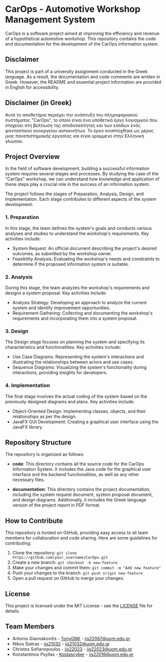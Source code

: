 # CarOps - Automotive Workshop Management System

CarOps is a software project aimed at improving the efficiency and revenue of a hypothetical automotive workshop. This repository contains the code and documentation for the development of the CarOps information system.

## Disclaimer

This project is part of a university assignment conducted in the Greek language. As a result, the documentation and code comments are written in Greek. However, the README and essential project information are provided in English for accessibility.

## Disclaimer (in Greek)

Αυτό το αποθετήριο περιέχει την ανάπτυξη του πληροφοριακού συστήματος "CarOps", το οποίο είναι ένα υποθετικό έργο λογισμικού που στοχεύει στη βελτίωση της αποδοτικότητας και των εσόδων ενός φανταστικού συνεργείου αυτοκινήτων. Το έργο αναπτύχθηκε ως μέρος μιας πανεπιστημιακής εργασίας και είναι γραμμένο στην Ελληνική γλώσσα.

## Project Overview

In the field of software development, building a successful information system requires several stages and processes. By studying the case of the "CarOps" workshop, we can understand how knowledge and application of these steps play a crucial role in the success of an information system.

The project follows the stages of Preparation, Analysis, Design, and Implementation. Each stage contributes to different aspects of the system development:

### 1. Preparation

In this stage, the team defines the system's goals and conducts various analyses and studies to understand the workshop's requirements. Key activities include:

- System Request: An official document describing the project's desired outcomes, as submitted by the workshop owner.
- Feasibility Analysis: Evaluating the workshop's needs and constraints to determine if the proposed information system is suitable.

### 2. Analysis

During this stage, the team analyzes the workshop's requirements and designs a system proposal. Key activities include:

- Analysis Strategy: Developing an approach to analyze the current system and identify improvement opportunities.
- Requirement Gathering: Collecting and documenting the workshop's requirements and incorporating them into a system proposal.

### 3. Design

The Design stage focuses on planning the system and specifying its characteristics and functionalities. Key activities include:

- Use Case Diagrams: Representing the system's interactions and illustrating the relationships between actors and use cases.
- Sequence Diagrams: Visualizing the system's functionality during interactions, providing insights for developers.

### 4. Implementation

The final stage involves the actual coding of the system based on the previously designed diagrams and plans. Key activities include:

- Object-Oriented Design: Implementing classes, objects, and their relationships as per the design.
- JavaFX GUI Development: Creating a graphical user interface using the JavaFX library.

## Repository Structure

The repository is organized as follows:

- **code**: This directory contains all the source code for the CarOps Information System. It includes the Java code for the graphical user interface and the backend functionalities, as well as any other necessary files.

- **documentation**: This directory contains the project documentation, including the system request document, system proposal document, and design diagrams. Additionally, it includes the Greek language version of the project report in PDF format.

## How to Contribute

This repository is hosted on GitHub, providing easy access to all team members for collaboration and code sharing. Here are some guidelines for contributing:

1. Clone the repository: `git clone https://github.com/your_username/CarOps.git`
2. Create a new branch: `git checkout -b new-feature`
3. Make your changes and commit them: `git commit -m "Add new feature"`
4. Push your changes to the branch: `git push origin new-feature`
5. Open a pull request on GitHub to merge your changes.

## License

This project is licensed under the MIT License - see the [LICENSE](LICENSE) file for details.

## Team Members
- Antonis Giannakovitis - [TonyGNK](https://github.com/TonyGnk) - iis22067@uom.edu.gr
- Nikos Siatras - [iis21032](https://github.com/iis21032) - iis21032@uom.edu.gr
- Christos Sofianopoulos - [iis22023](https://github.com/iis22023) - iis22023@uom.edu.gr
- Konstantinos Psyllas - [Kostascyber](https://github.com/Kostascyber) - iis22016@uom.edu.gr